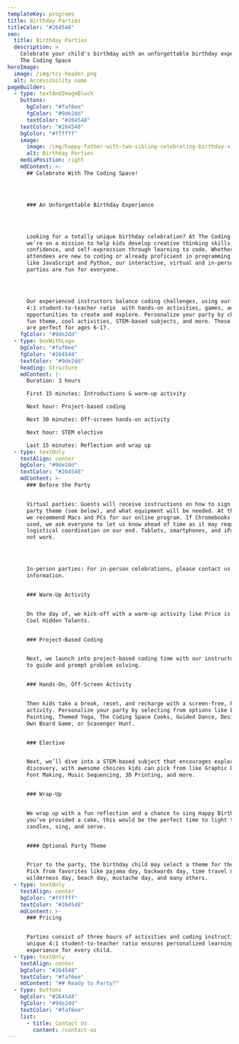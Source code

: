 ```yaml
---
templateKey: programs
title: Birthday Parties
titleColor: "#264548"
seo:
  title: Birthday Parties
  description: >
    Celebrate your child's birthday with an unforgettable birthday experience at
    The Coding Space
heroImage:
  image: /img/tcs-header.png
  alt: Accessibility name
pageBuilder:
  - type: textAndImageBlock
    buttons:
      bgColor: "#faf6ee"
      fgColor: "#9de2dd"
      textColor: "#264548"
    textColor: "#264548"
    bgColor: "#ffffff"
    image:
      image: /img/happy-father-with-two-sibling-celebrating-birthday-via-internet-in-quarantine-time-self-isolation_t20_qk99pa-1-.jpg
      alt: Birthday Parties
    mediaPosition: right
    mdContent: >-
      ## Celebrate With The Coding Space!




      ### An Unforgettable Birthday Experience 




      Looking for a totally unique birthday celebration? At The Coding Space,
      we’re on a mission to help kids develop creative thinking skills,
      confidence, and self-expression through learning to code. Whether
      attendees are new to coding or already proficient in programming languages
      like JavaScript and Python, our interactive, virtual and in-person coding
      parties are fun for everyone. 




      Our experienced instructors balance coding challenges, using our signature
      4:1 student-to-teacher ratio  with hands-on activities, games, and
      opportunities to create and explore. Personalize your party by choosing a
      fun theme, cool activities, STEM-based subjects, and more. These events
      are perfect for ages 6-17.
    fgColor: "#9de2dd"
  - type: boxWithLogo
    bgColor: "#faf6ee"
    fgColor: "#264548"
    textColor: "#9de2dd"
    heading: Structure
    mdContent: |-
      Duration: 3 hours

      First 15 minutes: Introductions & warm-up activity

      Next hour: Project-based coding

      Next 30 minutes: Off-screen hands-on activity

      Next hour: STEM elective

      Last 15 minutes: Reflection and wrap up
  - type: textOnly
    textAlign: center
    bgColor: "#9de2dd"
    textColor: "#264548"
    mdContent: >-
      ### Before the Party


      Virtual parties: Guests will receive instructions on how to sign in, the
      party theme (see below), and what equipment will be needed. At this time,
      we recommend Macs and PCs for our online program. If Chromebooks will be
      used, we ask everyone to let us know ahead of time as it may require extra
      logistical coordination on our end. Tablets, smartphones, and iPads will
      not work.




      In-person parties: For in-person celebrations, please contact us for more
      information.


      ### Warm-Up Activity


      On the day of, we kick-off with a warm-up activity like Price is Right or
      Cool Hidden Talents.


      ### Project-Based Coding


      Next, we launch into project-based coding time with our instructors there
      to guide and prompt problem solving.


      ### Hands-On, Off-Screen Activity


      Then kids take a break, reset, and recharge with a screen-free, hands-on
      activity. Personalize your party by selecting from options like Become a
      Painting, Themed Yoga, The Coding Space Cooks, Guided Dance, Design Your
      Own Board Game, or Scavenger Hunt.


      ### Elective


      Next, we’ll dive into a STEM-based subject that encourages exploration and
      discovery, with awesome choices kids can pick from like Graphic Design,
      Font Making, Music Sequencing, 3D Printing, and more.


      ### Wrap-Up


      We wrap up with a fun reflection and a chance to sing Happy Birthday! If
      you’ve provided a cake, this would be the perfect time to light the
      candles, sing, and serve.


      #### Optional Party Theme


      Prior to the party, the birthday child may select a theme for the event.
      Pick from favorites like pajama day, backwards day, time travel day,
      wilderness day, beach day, mustache day, and many others.
  - type: textOnly
    textAlign: center
    bgColor: "#ffffff"
    textColor: "#264548"
    mdContent: >-
      ### Pricing


      Parties consist of three hours of activities and coding instruction. Our
      unique 4:1 student-to-teacher ratio ensures personalized learning
      experience for every child.
  - type: textOnly
    textAlign: center
    bgColor: "#264548"
    textColor: "#faf6ee"
    mdContent: "## Ready to Party?"
  - type: buttons
    bgColor: "#264548"
    fgColor: "#9de2dd"
    textColor: "#faf6ee"
    list:
      - title: Contact Us
        content: /contact-us
---
```

